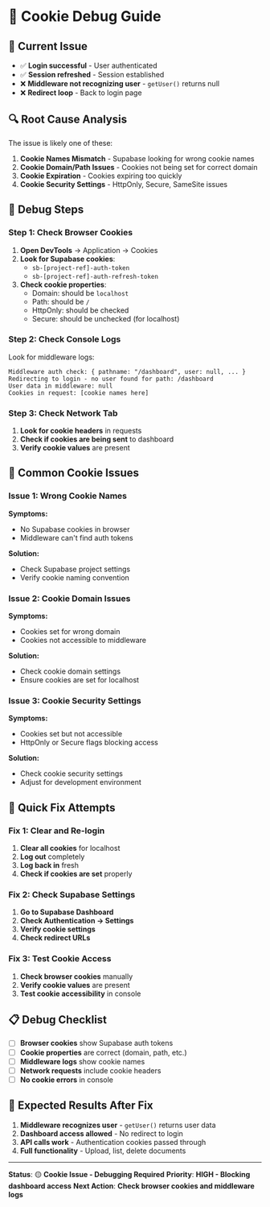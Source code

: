 # 🍪 Cookie Debug Guide

## 🚨 **Current Issue**

- ✅ **Login successful** - User authenticated
- ✅ **Session refreshed** - Session established
- ❌ **Middleware not recognizing user** - `getUser()` returns null
- ❌ **Redirect loop** - Back to login page

## 🔍 **Root Cause Analysis**

The issue is likely one of these:

1. **Cookie Names Mismatch** - Supabase looking for wrong cookie names
2. **Cookie Domain/Path Issues** - Cookies not being set for correct domain
3. **Cookie Expiration** - Cookies expiring too quickly
4. **Cookie Security Settings** - HttpOnly, Secure, SameSite issues

## 🧪 **Debug Steps**

### **Step 1: Check Browser Cookies**
1. **Open DevTools** → Application → Cookies
2. **Look for Supabase cookies**:
   - `sb-[project-ref]-auth-token`
   - `sb-[project-ref]-auth-refresh-token`
3. **Check cookie properties**:
   - Domain: should be `localhost`
   - Path: should be `/`
   - HttpOnly: should be checked
   - Secure: should be unchecked (for localhost)

### **Step 2: Check Console Logs**
Look for middleware logs:
```
Middleware auth check: { pathname: "/dashboard", user: null, ... }
Redirecting to login - no user found for path: /dashboard
User data in middleware: null
Cookies in request: [cookie names here]
```

### **Step 3: Check Network Tab**
1. **Look for cookie headers** in requests
2. **Check if cookies are being sent** to dashboard
3. **Verify cookie values** are present

## 🐛 **Common Cookie Issues**

### **Issue 1: Wrong Cookie Names**
**Symptoms:**
- No Supabase cookies in browser
- Middleware can't find auth tokens

**Solution:**
- Check Supabase project settings
- Verify cookie naming convention

### **Issue 2: Cookie Domain Issues**
**Symptoms:**
- Cookies set for wrong domain
- Cookies not accessible to middleware

**Solution:**
- Check cookie domain settings
- Ensure cookies are set for localhost

### **Issue 3: Cookie Security Settings**
**Symptoms:**
- Cookies set but not accessible
- HttpOnly or Secure flags blocking access

**Solution:**
- Check cookie security settings
- Adjust for development environment

## 🔧 **Quick Fix Attempts**

### **Fix 1: Clear and Re-login**
1. **Clear all cookies** for localhost
2. **Log out** completely
3. **Log back in** fresh
4. **Check if cookies are set** properly

### **Fix 2: Check Supabase Settings**
1. **Go to Supabase Dashboard**
2. **Check Authentication → Settings**
3. **Verify cookie settings**
4. **Check redirect URLs**

### **Fix 3: Test Cookie Access**
1. **Check browser cookies** manually
2. **Verify cookie values** are present
3. **Test cookie accessibility** in console

## 📋 **Debug Checklist**

- [ ] **Browser cookies** show Supabase auth tokens
- [ ] **Cookie properties** are correct (domain, path, etc.)
- [ ] **Middleware logs** show cookie names
- [ ] **Network requests** include cookie headers
- [ ] **No cookie errors** in console

## 🚀 **Expected Results After Fix**

1. **Middleware recognizes user** - `getUser()` returns user data
2. **Dashboard access allowed** - No redirect to login
3. **API calls work** - Authentication cookies passed through
4. **Full functionality** - Upload, list, delete documents

---

**Status**: 🟡 **Cookie Issue - Debugging Required**
**Priority**: **HIGH - Blocking dashboard access**
**Next Action**: **Check browser cookies and middleware logs**
